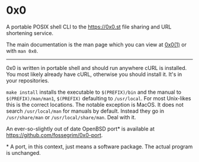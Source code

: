 # 0x0
A portable POSIX shell CLI to the https://0x0.st file sharing and URL shortening service.

The main documentation is the man page which you can view at [0x0(1)](https://github.com/fossegrim/0x0/raw/master/doc/0x0.1.pdf) or with `man 0x0`.

---

0x0 is written in portable shell and should run anywhere cURL is installed. You most likely already have cURL, otherwise you should install it. It's in your repositories.

`make install` installs the executable to `$(PREFIX)/bin` and the manual to `$(PREFIX)/man/man1`, `$(PREFIX)` defaulting to `/usr/local`. For most Unix-likes this is the correct locations. The notable exception is MacOS. It does not search `/usr/local/man` for manuals by default. Instead they go in `/usr/share/man` or `/usr/local/share/man`. Deal with it.

An ever-so-slightly out of date OpenBSD port\* is available at https://github.com/fossegrim/0x0-port.

\* A port, in this context, just means a software package. The actual program is unchanged.
